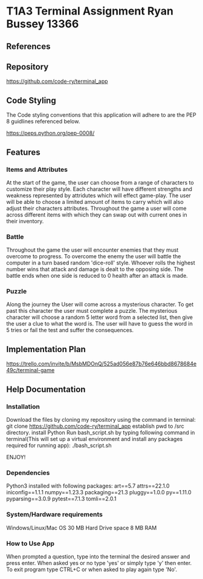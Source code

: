 # T1A3 Terminal Assignment Ryan Bussey 13366

## References

## Repository

https://github.com/code-ry/terminal_app

## Code Styling

The Code styling conventions that this application will adhere to are the PEP 8 guidlines referenced below.

https://peps.python.org/pep-0008/

## Features

### Items and Attributes

At the start of the game, the user can choose from a range of characters to customize their play style. Each character will have different strengths and weakness represented by attridutes which will effect game-play. The user will be able to choose a limited amount of items to carry which will also adjust their characters attributes. Throughout the game a user will come across different items with which they can swap out with current ones in their inventory.

### Battle

Throughout the game the user will encounter enemies that they must overcome to progress. To overcome the enemy the user will battle the computer in a turn based random 'dice-roll' style. Whoever rolls the highest number wins that attack and damage is dealt to the opposing side. The battle ends when one side is reduced to 0 health after an attack is made.

### Puzzle

Along the journey the User will come across a mysterious character. To get past this character the user must complete a puzzle. The mysterious character will choose a random 5 letter word from a selected list, then give the user a clue to what the word is. The user will have to guess the word in 5 tries or fail the test and suffer the consequences.

## Implementation Plan

https://trello.com/invite/b/MsbMDOnQ/525ad056e87b76e646bbd8678684e49c/terminal-game

## Help Documentation

### Installation

Download the files by cloning my repository using the command in terminal:
git clone https://github.com/code-ry/terminal_app
establish pwd to /src directory.
install Python
Run bash_script.sh by typing following command in terminal(This will set up a virtual environment and install any packages required for running app):
./bash_script.sh

ENJOY!

### Dependencies

Python3 installed with following packages:
art==5.7
attrs==22.1.0
iniconfig==1.1.1
numpy==1.23.3
packaging==21.3
pluggy==1.0.0
py==1.11.0
pyparsing==3.0.9
pytest==7.1.3
tomli==2.0.1

### System/Hardware requirements

Windows/Linux/Mac OS
30 MB Hard Drive space
8 MB RAM

### How to Use App

When prompted a question, type into the terminal the desired answer and press enter.
When asked yes or no type 'yes' or simply type 'y' then enter.
To exit program type CTRL+C or when asked to play again type 'No'.